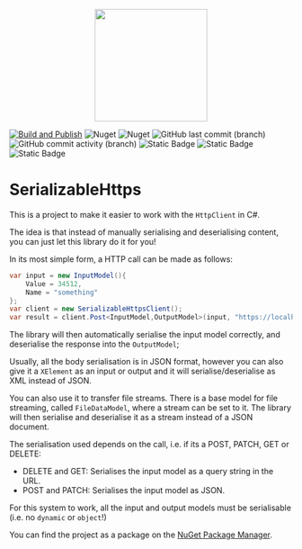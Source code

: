 
<p align="center">
    <img src="https://github.com/user-attachments/assets/8ae7bc6c-2243-47dc-aec1-4660514c39b2" width="200" height="200" />
</p>

[![Build and Publish](https://github.com/kris701/SerializableHttps/actions/workflows/dotnet-desktop.yml/badge.svg)](https://github.com/kris701/SerializableHttps/actions/workflows/dotnet-desktop.yml)
![Nuget](https://img.shields.io/nuget/v/SerializableHttps)
![Nuget](https://img.shields.io/nuget/dt/SerializableHttps)
![GitHub last commit (branch)](https://img.shields.io/github/last-commit/kris701/SerializableHttps/main)
![GitHub commit activity (branch)](https://img.shields.io/github/commit-activity/m/kris701/SerializableHttps)
![Static Badge](https://img.shields.io/badge/Platform-Windows-blue)
![Static Badge](https://img.shields.io/badge/Platform-Linux-blue)
![Static Badge](https://img.shields.io/badge/Framework-dotnet--8.0-green)

# SerializableHttps

This is a project to make it easier to work with the `HttpClient` in C#.

The idea is that instead of manually serialising and deserialising content, you can just let this library do it for you!

In its most simple form, a HTTP call can be made as follows:
```csharp
var input = new InputModel(){
	Value = 34512,
	Name = "something"
};
var client = new SerializableHttpsClient();
var result = client.Post<InputModel,OutputModel>(input, "https://localhost/test");
```

The library will then automatically serialise the input model correctly, and deserialise the response into the `OutputModel`;

Usually, all the body serialisation is in JSON format, however you can also give it a `XElement` as an input or output and it will serialise/deserialise as XML instead of JSON.

You can also use it to transfer file streams. There is a base model for file streaming, called `FileDataModel`, where a stream can be set to it.
The library will then serialise and deserialise it as a stream instead of a JSON document.

The serialisation used depends on the call, i.e. if its a POST, PATCH, GET or DELETE:
* DELETE and GET: Serialises the input model as a query string in the URL.
* POST and PATCH: Serialises the input model as JSON.

For this system to work, all the input and output models must be serialisable (i.e. no `dynamic` or `object`!)

You can find the project as a package on the [NuGet Package Manager](https://www.nuget.org/packages/SerializableHttps/).
